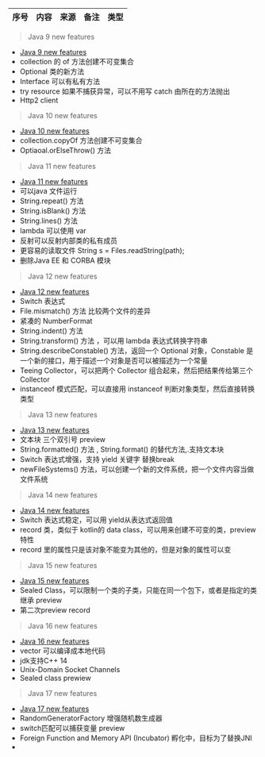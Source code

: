 | 序号  | 内容                                                                                                                                             | 来源       | 备注           | 类型   |
|:---:|:-------------------|:---------|:-------------|:-----|




>Java 9 new features
- [Java 9 new features](https://www.journaldev.com/13121/java-9-features-with-examples)
- collection 的 of 方法创建不可变集合
- Optional 类的新方法
- Interface 可以有私有方法
- try resource 如果不捕获异常，可以不用写 catch 由所在的方法抛出
- Http2 client

> Java 10 new features
- [Java 10 new features](https://www.journaldev.com/20395/java-10-features)
- collection.copyOf 方法创建不可变集合
- Optiaoal.orElseThrow() 方法

> Java 11 new features
- [Java 11 new features](https://www.journaldev.com/24601/java-11-features)
- 可以java 文件运行
- String.repeat() 方法
- String.isBlank() 方法
- String.lines() 方法
- lambda 可以使用 var
- 反射可以反射内部类的私有成员
- 更容易的读取文件 String s = Files.readString(path);
- 删除Java EE 和 CORBA 模块

> Java 12 new features
- [Java 12 new features](https://www.journaldev.com/26255/java-12-features)
- Switch 表达式 
- File.mismatch() 方法 比较两个文件的差异
- 紧凑的 NumberFormat
- String.indent() 方法
- String.transform() 方法 ，可以用 lambda 表达式转换字符串
- String.describeConstable() 方法，返回一个 Optional<Constable> 对象，Constable 是一个新的接口，用于描述一个对象是否可以被描述为一个常量
- Teeing Collector，可以把两个 Collector 组合起来，然后把结果传给第三个 Collector
- instanceof 模式匹配，可以直接用 instanceof 判断对象类型，然后直接转换类型

> Java 13 new features
- [Java 13 new features](https://www.journaldev.com/29414/java-13-features)
- 文本块 三个双引号 preview
- String.formatted() 方法 , String.format() 的替代方法,.支持文本块
- Switch 表达式增强，支持 yield 关键字 替换break
- newFileSystems() 方法，可以创建一个新的文件系统，把一个文件内容当做文件系统

> Java 14 new features
- [Java 14 new features](https://www.journaldev.com/36113/java-14-features)
- Switch 表达式稳定，可以用 yield从表达式返回值
- record 类，类似于 kotlin的 data class，可以用来创建不可变的类，preview 特性
- record 里的属性只是该对象不能变为其他的，但是对象的属性可以变

> Java 15 new features
- [Java 15 new features](https://www.journaldev.com/37810/java-15-features)
- Sealed Class，可以限制一个类的子类，只能在同一个包下，或者是指定的类继承 preview
- 第二次preview record

> Java 16 new features
- [Java 16 new features](https://iampravo.medium.com/java-16-features-highlights-9d27347c35ba)
- vector 可以编译成本地代码
- jdk支持C++ 14
- Unix-Domain Socket Channels
- Sealed class prewiew

> Java 17 new features
- [Java 17 new features](https://www.baeldung.com/java-17-new-features)
- RandomGeneratorFactory 增强随机数生成器
- switch匹配可以捕获变量 preview
- Foreign Function and Memory API (Incubator)  孵化中，目标为了替换JNI
- 